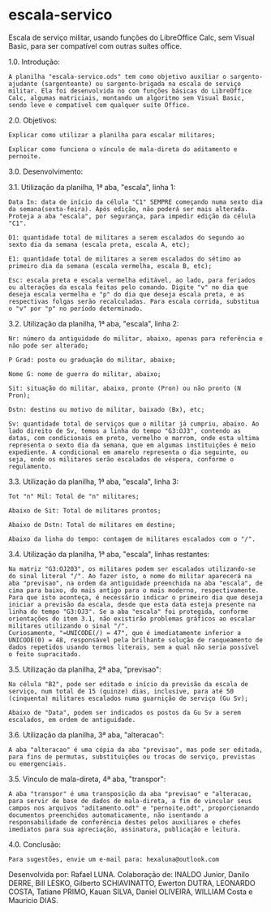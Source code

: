 # escala-servico
Escala de serviço militar, usando funções do LibreOffice Calc, sem Visual Basic, para ser compatível com outras suítes office.

1.0. Introdução:
 
    A planilha "escala-servico.ods" tem como objetivo auxiliar o sargento-ajudante (sargenteante) ou sargento-brigada na escala de serviço militar. Ela foi desenvolvida no com funções básicas do LibreOffice Calc, algumas matriciais, montando um algoritmo sem Visual Basic, sendo leve e compatível com qualquer suíte Office.

2.0. Objetivos:

    Explicar como utilizar a planilha para escalar militares;
    
    Explicar como funciona o vínculo de mala-direta do aditamento e pernoite.

3.0. Desenvolvimento:

3.1. Utilização da planilha, 1ª aba, "escala", linha 1:
            
    Data In: data de início da célula "C1" SEMPRE começando numa sexto dia da semana(sexta-feira). Após edição, não poderá ser mais alterada. Proteja a aba "escala", por segurança, para impedir edição da célula "C1".
        
    D1: quantidade total de militares a serem escalados do segundo ao sexto dia da semana (escala preta, escala A, etc);
        
    E1: quantidade total de militares a serem escalados do sétimo ao primeiro dia da semana (escala vermelha, escala B, etc);

    Esc: escala preta e escala vermelha editável, ao lado, para feriados ou alterações da escala feitas pelo comando. Digite "v" no dia que deseja escala vermelha e "p" do dia que deseja escala preta, e as respectivas folgas serão recalculadas. Para escala corrida, substitua o "v" por "p" no período determinado.

3.2. Utilização da planilha, 1ª aba, "escala", linha 2:

    Nr: número da antiguidade do militar, abaixo, apenas para referência e não pode ser alterado;

    P Grad: posto ou graduação do militar, abaixo;
        
    Nome G: nome de guerra do militar, abaixo;

    Sit: situação do militar, abaixo, pronto (Pron) ou não pronto (N Pron);

    Dstn: destino ou motivo do militar, baixado (Bx), etc;

    Sv: quantidade total de serviços que o militar já cumpriu, abaixo. Ao lado direito de Sv, temos a linha do tempo "G3:OJ3", contendo as datas, com condicionais em preto, vermelho e marrom, onde esta ultima representa o sexto dia da semana, que em algumas instituições é meio expediente. A condicional em amarelo representa o dia seguinte, ou seja, onde os militares serão escalados de véspera, conforme o regulamento.

3.3. Utilização da planilha, 1ª aba, "escala", linha 3:

    Tot "n" Mil: Total de "n" militares;

    Abaixo de Sit: Total de militares prontos;

    Abaixo de Dstn: Total de militares em destino;

    Abaixo da linha do tempo: contagem de militares escalados com o "/".

3.4. Utilização da planilha, 1ª aba, "escala", linhas restantes:

    Na matriz "G3:OJ203", os militares podem ser escalados utilizando-se do sinal literal "/". Ao fazer isto, o nome do militar aparecerá na aba "previsao", na ordem da antiguidade preenchida na aba "escala", de cima para baixo, do mais antigo para o mais moderno, respectivamente. Para que isto aconteça, é necessário indicar o primeiro dia que deseja iniciar a previsão da escala, desde que esta data esteja presente na linha do tempo "G3:OJ3". Se a aba "escala" foi protegida, conforme orientações do item 3.1, não existirão problemas gráficos ao escalar militares utilizando o sinal "/". 
    Curiosamente, "=UNICODE(/) = 47", que é imediatamente inferior a UNICODE(0) = 48, responsável pela brilhante solução de ranqueamento de dados repetidos usando termos literais, sem a qual não seria possível o feito supracitado.

3.5. Utilização da planilha, 2ª aba, "previsao":

    Na célula "B2", pode ser editado o início da previsão da escala de serviço, num total de 15 (quinze) dias, inclusive, para até 50 (cinquenta) militares escalados numa guarnição de serviço (Gu Sv);

    Abaixo de "Data", podem ser indicados os postos da Gu Sv a serem escalados, em ordem de antiguidade.

3.6. Utilização da planilha, 3ª aba, "alteracao":

    A aba "alteracao" é uma cópia da aba "previsao", mas pode ser editada, para fins de permutas, substituições ou trocas de serviço, previstas ou emergenciais.

3.5. Vínculo de mala-direta, 4ª aba, "transpor":

    A aba "transpor" é uma transposição da aba "previsao" e "alteracao, para servir de base de dados de mala-direta, a fim de vincular seus campos nos arquivos "aditamento.odt" e "pernoite.odt", proporcionando documentos preenchidos automaticamente, não isentando a responsabilidade de conferência destes pelos auxiliares e chefes imediatos para sua apreciação, assinatura, publicação e leitura.

4.0. Conclusão:

    Para sugestões, envie um e-mail para: hexaluna@outlook.com

Desenvolvida por: Rafael LUNA. 
Colaboração de: INALDO Junior, Danilo DERRE, Bill LESKO, Gilberto SCHIAVINATTO, Ewerton DUTRA, LEONARDO COSTA, Tatiane PRIMO, Kauan SILVA, Daniel OLIVEIRA, WILLIAM Costa e Mauricio DIAS.
